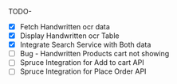 TODO-

- [x] Fetch Handwritten ocr data
- [x] Display Handwritten ocr Table
- [x] Integrate Search Service with Both data
- [ ] Bug - Handwritten Products cart not showing
- [ ] Spruce Integration for Add to cart API
- [ ] Spruce Integration for Place Order API
